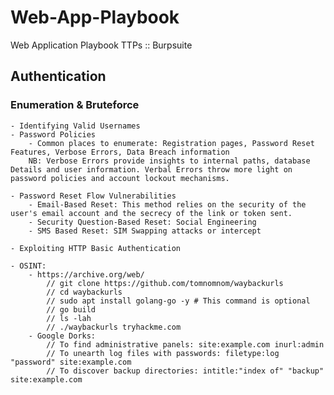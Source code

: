 # Web-App-Playbook
Web Application Playbook TTPs :: Burpsuite

## Authentication
###  Enumeration  & Bruteforce
    - Identifying Valid Usernames
    - Password Policies
        - Common places to enumerate: Registration pages, Password Reset Features, Verbose Errors, Data Breach information
        NB: Verbose Errors provide insights to internal paths, database Details and user information. Verbal Errors throw more light on password policies and account lockout mechanisms.

    - Password Reset Flow Vulnerabilities
        - Email-Based Reset: This method relies on the security of the user's email account and the secrecy of the link or token sent.
        - Security Question-Based Reset: Social Engineering
        - SMS Based Reset: SIM Swapping attacks or intercept

    - Exploiting HTTP Basic Authentication

    - OSINT: 
        - https://archive.org/web/
            // git clone https://github.com/tomnomnom/waybackurls
            // cd waybackurls
            // sudo apt install golang-go -y # This command is optional
            // go build
            // ls -lah
            // ./waybackurls tryhackme.com
        - Google Dorks:
            // To find administrative panels: site:example.com inurl:admin
            // To unearth log files with passwords: filetype:log "password" site:example.com
            // To discover backup directories: intitle:"index of" "backup" site:example.com
            
        
            
    
        
    
